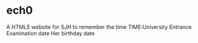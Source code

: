 # ech0
A HTML5 website for SJH to remember the time
TIME:University Entrance Examination date
     Her birthday date
